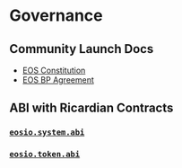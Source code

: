 # Governance

## Community Launch Docs

- [EOS Constitution](governance/constitution.md)
- [EOS BP Agreement](eosio.system/eosio.system-regproducer-rc.md)

## ABI with Ricardian Contracts

### [`eosio.system.abi`](https://raw.githubusercontent.com/EOS-Mainnet/governance/master/eosio.system/eosio.system.abi)

### [`eosio.token.abi`](https://raw.githubusercontent.com/EOS-Mainnet/governance/master/eosio.token/eosio.token.abi)
